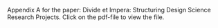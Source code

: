 Appendix A for the paper: Divide et Impera: Structuring Design Science Research Projects. Click on the pdf-file to view the file.
